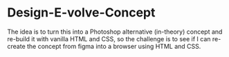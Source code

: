 # Design-E-volve-Concept
The idea is to turn this into a Photoshop alternative (in-theory) concept and re-build it with vanilla HTML and CSS, so the challenge is to see if I can re-create the concept from figma into a browser using HTML and CSS.
